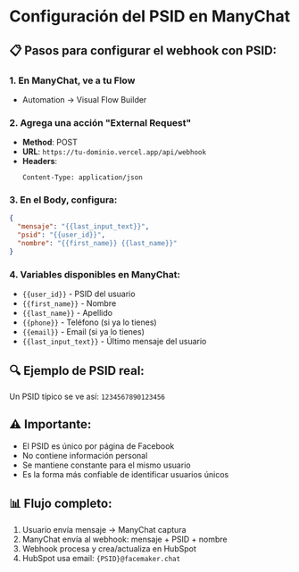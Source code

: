 # Configuración del PSID en ManyChat

## 📋 Pasos para configurar el webhook con PSID:

### 1. En ManyChat, ve a tu Flow
- Automation → Visual Flow Builder

### 2. Agrega una acción "External Request"
- **Method**: POST
- **URL**: `https://tu-dominio.vercel.app/api/webhook`
- **Headers**: 
  ```
  Content-Type: application/json
  ```

### 3. En el Body, configura:
```json
{
  "mensaje": "{{last_input_text}}",
  "psid": "{{user_id}}",
  "nombre": "{{first_name}} {{last_name}}"
}
```

### 4. Variables disponibles en ManyChat:
- `{{user_id}}` - PSID del usuario
- `{{first_name}}` - Nombre
- `{{last_name}}` - Apellido
- `{{phone}}` - Teléfono (si ya lo tienes)
- `{{email}}` - Email (si ya lo tienes)
- `{{last_input_text}}` - Último mensaje del usuario

## 🔍 Ejemplo de PSID real:
Un PSID típico se ve así: `1234567890123456`

## ⚠️ Importante:
- El PSID es único por página de Facebook
- No contiene información personal
- Se mantiene constante para el mismo usuario
- Es la forma más confiable de identificar usuarios únicos

## 📊 Flujo completo:
1. Usuario envía mensaje → ManyChat captura
2. ManyChat envía al webhook: mensaje + PSID + nombre
3. Webhook procesa y crea/actualiza en HubSpot
4. HubSpot usa email: `{PSID}@facemaker.chat`
